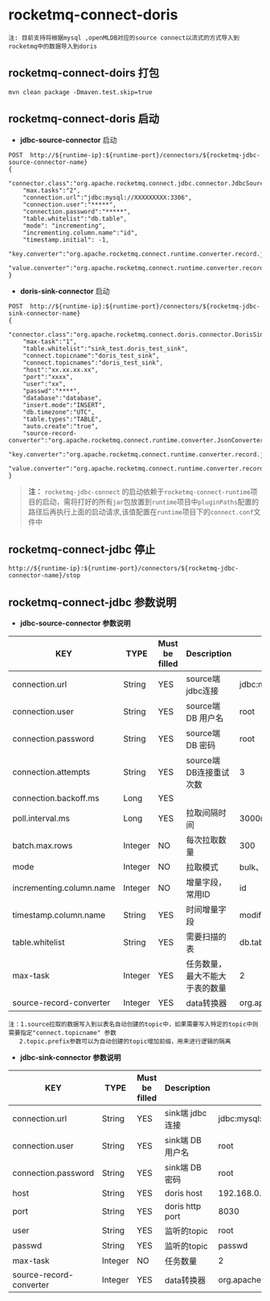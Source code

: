 # rocketmq-connect-doris

```  
注: 目前支持将根据mysql ,openMLDB对应的source connect以流式的方式导入到rocketmq中的数据导入到doris
```  

## rocketmq-connect-doirs 打包

```
mvn clean package -Dmaven.test.skip=true
```

## rocketmq-connect-doris 启动

* **jdbc-source-connector** 启动

```
POST  http://${runtime-ip}:${runtime-port}/connectors/${rocketmq-jdbc-source-connector-name}
{
    "connector.class":"org.apache.rocketmq.connect.jdbc.connector.JdbcSourceConnector",
    "max.tasks":"2",
    "connection.url":"jdbc:mysql://XXXXXXXXX:3306",
    "connection.user":"*****",
    "connection.password":"*****",
    "table.whitelist":"db.table",
    "mode": "incrementing",
    "incrementing.column.name":"id",
    "timestamp.initial": -1,
    "key.converter":"org.apache.rocketmq.connect.runtime.converter.record.json.JsonConverter",
    "value.converter":"org.apache.rocketmq.connect.runtime.converter.record.json.JsonConverter"
}

```

* **doris-sink-connector** 启动

```
POST  http://${runtime-ip}:${runtime-port}/connectors/${rocketmq-jdbc-sink-connector-name}
{
    "connector.class":"org.apache.rocketmq.connect.doris.connector.DorisSinkConnector",
    "max-task":"1",
    "table.whitelist":"sink_test.doris_test_sink",
    "connect.topicname":"doris_test_sink",
    "connect.topicnames":"doris_test_sink",
    "host":"xx.xx.xx.xx",
    "port":"xxxx",
    "user":"xx",
    "passwd":"****",
    "database":"database",
    "insert.mode":"INSERT",
    "db.timezone":"UTC",
    "table.types":"TABLE",
    "auto.create":"true",
    "source-record-converter":"org.apache.rocketmq.connect.runtime.converter.JsonConverter",
    "key.converter":"org.apache.rocketmq.connect.runtime.converter.record.json.JsonConverter",
    "value.converter":"org.apache.rocketmq.connect.runtime.converter.record.json.JsonConverter"}'
}
```

> **注：** `rocketmq-jdbc-connect` 的启动依赖于`rocketmq-connect-runtime`项目的启动，需将打好的所有`jar`包放置到`runtime`项目中`pluginPaths`配置的路径后再执行上面的启动请求,该值配置在`runtime`项目下的`connect.conf`文件中

## rocketmq-connect-jdbc 停止

```
http://${runtime-ip}:${runtime-port}/connectors/${rocketmq-jdbc-connector-name}/stop
```

## rocketmq-connect-jdbc 参数说明

* **jdbc-source-connector 参数说明**

|         KEY                 |  TYPE   | Must be filled | Description| Example
|------------------------|----|---------|---------------|------------------|
|connection.url               | String  | YES           | source端 jdbc连接 | jdbc:mysql://XXXXXXXXX:3306|
|connection.user              | String  | YES           | source端 DB 用户名 | root |
|connection.password          | String  | YES           | source端 DB 密码   | root |
|connection.attempts          | String  | YES           | source端 DB连接重试次数 | 3 |
|connection.backoff.ms        | Long    | YES           |  |
|poll.interval.ms             | Long    | YES           |拉取间隔时间  | 3000ms |
|batch.max.rows               | Integer | NO            |每次拉取数量 | 300 |
|mode                         | Integer | NO            |拉取模式 | bulk、timestamp、incrementing、timestamp+incrementing |
|incrementing.column.name     | Integer | NO            |增量字段，常用ID  | id |
|timestamp.column.name        | String  | YES           |时间增量字段 | modified_time |
|table.whitelist              | String  | YES           |需要扫描的表 | db.table,db.table01 |
|max-task                     | Integer | YES           |任务数量，最大不能大于表的数量 | 2 |
|source-record-converter      | Integer | YES           |data转换器  | org.apache.rocketmq.connect.doris.converter.JsonConverter |

```  
注：1.source拉取的数据写入到以表名自动创建的topic中，如果需要写入特定的topic中则需要指定"connect.topicname" 参数
   2.topic.prefix参数可以为自动创建的topic增加前缀，用来进行逻辑的隔离
```  

* **jdbc-sink-connector 参数说明**

|         KEY                 |  TYPE   | Must be filled | Description| Example
|------------------------|----|---------|---------------|------------------|
|connection.url               | String  | YES           | sink端 jdbc连接          | jdbc:mysql://XXXXXXXXX:3306|
|connection.user              | String  | YES           | sink端 DB 用户名 | root |
|connection.password          | String  | YES           | sink端 DB 密码   | root |
|host                         | String  | YES          |doris host  | 192.168.0.1 |
|port                         | String  | YES          |doris http port  | 8030 |
|user                         | String  | YES          |监听的topic  | root |
|passwd                       | String  | YES          |监听的topic  | passwd |
|max-task                     | Integer | NO           |任务数量 | 2 |
|source-record-converter      | Integer | YES          |data转换器  | org.apache.rocketmq.connect.doris.converter.JsonConverter |
```
